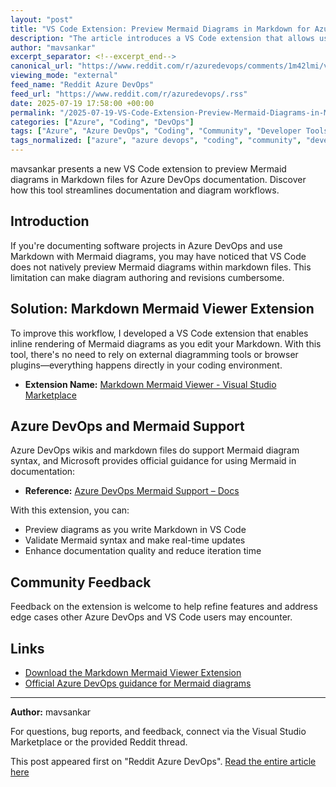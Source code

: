 ```yaml
---
layout: "post"
title: "VS Code Extension: Preview Mermaid Diagrams in Markdown for Azure DevOps"
description: "The article introduces a VS Code extension that allows users to render and preview Mermaid diagrams inline while editing Markdown files for Azure DevOps documentation. It addresses the common limitation of not being able to view Mermaid diagrams natively in VS Code and provides links to both the extension and official Azure DevOps Markdown guidance."
author: "mavsankar"
excerpt_separator: <!--excerpt_end-->
canonical_url: "https://www.reddit.com/r/azuredevops/comments/1m42lmi/vs_code_extension_preview_mermaid_diagrams_in/"
viewing_mode: "external"
feed_name: "Reddit Azure DevOps"
feed_url: "https://www.reddit.com/r/azuredevops/.rss"
date: 2025-07-19 17:58:00 +00:00
permalink: "/2025-07-19-VS-Code-Extension-Preview-Mermaid-Diagrams-in-Markdown-for-Azure-DevOps.html"
categories: ["Azure", "Coding", "DevOps"]
tags: ["Azure", "Azure DevOps", "Coding", "Community", "Developer Tools", "DevOps", "Documentation", "Extension", "Markdown", "Mermaid Diagrams", "Preview", "Visual Studio Code", "Visual Studio Marketplace", "Wiki", "Work"]
tags_normalized: ["azure", "azure devops", "coding", "community", "developer tools", "devops", "documentation", "extension", "markdown", "mermaid diagrams", "preview", "visual studio code", "visual studio marketplace", "wiki", "work"]
---
```


mavsankar presents a new VS Code extension to preview Mermaid diagrams in Markdown files for Azure DevOps documentation. Discover how this tool streamlines documentation and diagram workflows.<!--excerpt_end-->

## Introduction

If you're documenting software projects in Azure DevOps and use Markdown with Mermaid diagrams, you may have noticed that VS Code does not natively preview Mermaid diagrams within markdown files. This limitation can make diagram authoring and revisions cumbersome.

## Solution: Markdown Mermaid Viewer Extension

To improve this workflow, I developed a VS Code extension that enables inline rendering of Mermaid diagrams as you edit your Markdown. With this tool, there's no need to rely on external diagramming tools or browser plugins—everything happens directly in your coding environment.

- **Extension Name:** [Markdown Mermaid Viewer - Visual Studio Marketplace](https://marketplace.visualstudio.com/items?itemName=SankarMantripragada.markdown-mermaid-viewer)

## Azure DevOps and Mermaid Support

Azure DevOps wikis and markdown files do support Mermaid diagram syntax, and Microsoft provides official guidance for using Mermaid in documentation:

- **Reference:** [Azure DevOps Mermaid Support – Docs](https://learn.microsoft.com/en-us/azure/devops/project/wiki/markdown-guidance?view=azure-devops#work-with-mermaid-diagrams)

With this extension, you can:

- Preview diagrams as you write Markdown in VS Code
- Validate Mermaid syntax and make real-time updates
- Enhance documentation quality and reduce iteration time

## Community Feedback

Feedback on the extension is welcome to help refine features and address edge cases other Azure DevOps and VS Code users may encounter.

## Links

- [Download the Markdown Mermaid Viewer Extension](https://marketplace.visualstudio.com/items?itemName=SankarMantripragada.markdown-mermaid-viewer)
- [Official Azure DevOps guidance for Mermaid diagrams](https://learn.microsoft.com/en-us/azure/devops/project/wiki/markdown-guidance?view=azure-devops#work-with-mermaid-diagrams)

---
**Author:** mavsankar

For questions, bug reports, and feedback, connect via the Visual Studio Marketplace or the provided Reddit thread.

This post appeared first on "Reddit Azure DevOps". [Read the entire article here](https://www.reddit.com/r/azuredevops/comments/1m42lmi/vs_code_extension_preview_mermaid_diagrams_in/)
